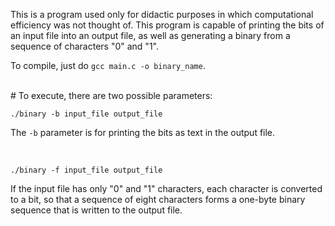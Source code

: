 This is a program used only for didactic purposes in which computational efficiency was not thought of.
This program is capable of printing the bits of an input file into an output file, as well as generating a binary from a sequence of characters "0" and "1".

To compile, just do `gcc main.c -o binary_name`.

<br />
# To execute, there are two possible parameters:

`./binary -b input_file output_file`

The `-b` parameter is for printing the bits as text in the output file.

<br />

`./binary -f input_file output_file`

If the input file has only "0" and "1" characters, each character is converted to a bit, so that a sequence of eight characters forms a one-byte binary sequence that is written to the output file.
